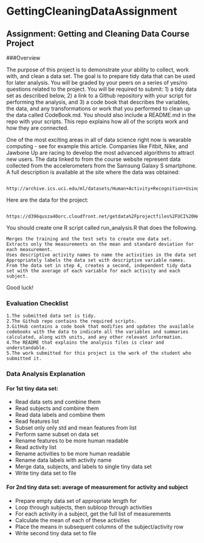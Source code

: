 # GettingCleaningDataAssignment

## Assignment: Getting and Cleaning Data Course Project

###Overview

The purpose of this project is to demonstrate your ability to collect, work with, and clean a data set.
The goal is to prepare tidy data that can be used for later analysis. You will be graded by your peers on
a series of yes/no questions related to the project. You will be required to submit: 1) a tidy data set as
described below, 2) a link to a Github repository with your script for performing the analysis, and 3) a code
book that describes the variables, the data, and any transformations or work that you performed to clean up the
data called CodeBook.md. You should also include a README.md in the repo with your scripts. This repo explains
how all of the scripts work and how they are connected.

One of the most exciting areas in all of data science right now is wearable computing - see for example this article.
Companies like Fitbit, Nike, and Jawbone Up are racing to develop the most advanced algorithms to attract new users.
The data linked to from the course website represent data collected from the accelerometers from the Samsung
Galaxy S smartphone. A full description is available at the site where the data was obtained:

      http://archive.ics.uci.edu/ml/datasets/Human+Activity+Recognition+Using+Smartphones

Here are the data for the project:

      https://d396qusza40orc.cloudfront.net/getdata%2Fprojectfiles%2FUCI%20HAR%20Dataset.zip

You should create one R script called run_analysis.R that does the following.

    Merges the training and the test sets to create one data set.
    Extracts only the measurements on the mean and standard deviation for each measurement.
    Uses descriptive activity names to name the activities in the data set
    Appropriately labels the data set with descriptive variable names.
    From the data set in step 4, creates a second, independent tidy data set with the average of each variable for each activity and each subject.

Good luck!

### Evaluation Checklist

    1.The submitted data set is tidy.
    2.The Github repo contains the required scripts.
    3.GitHub contains a code book that modifies and updates the available codebooks with the data to indicate all the variables and summaries calculated, along with units, and any other relevant information.
    4.The README that explains the analysis files is clear and understandable.
    5.The work submitted for this project is the work of the student who submitted it.
    
### Data Analysis Explanation

#### For 1st tiny data set:

- Read data sets and combine them
- Read subjects and combine them
- Read data labels and combine them
- Read features list
- Subset only only std and mean features from list
- Perform same subset on data set
- Rename features to be more human readable
- Read activity list
- Rename activities to be more human readable
- Rename data labels with activity name
- Merge data, subjects, and labels to single tiny data set
- Write tiny data set to file

#### For 2nd tiny data set: average of measurement for activity and subject

- Prepare empty data set of appropriate length for 
- Loop through subjects, then subloop through activities
- For each activity in a subject, get the full list of measurements
- Calculate the mean of each of these activities
- Place the means in subsequent columns of the subject/activity row
- Write second tiny data set to file
